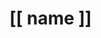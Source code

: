 # [[ name ]]

<ul data-feed="/design">
    <template>
        {{ feed_item_with_media }}
    </template>
</ul>